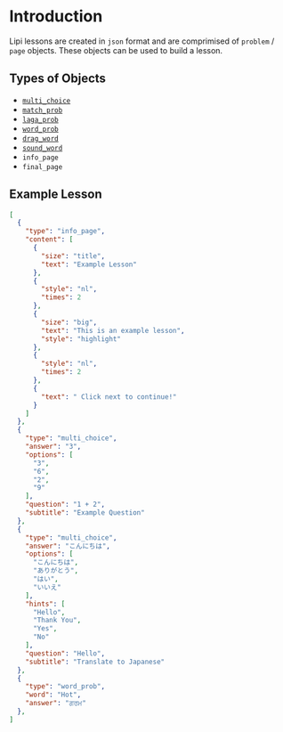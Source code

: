 # Introduction

Lipi lessons are created in `json` format and are comprimised of `problem` / `page` objects. These objects can be used to build a lesson.

## Types of Objects

* [`multi_choice`](./Json%20Objects/multi_choice.md)
* [`match_prob`](./Json%20Objects/match_prob.md)
* [`laga_prob`](./Json%20Objects/laga_prob.md)
* [`word_prob`](./Json%20Objects/word_prob.md)
* [`drag_word`](./Json%20Objects/drag_word.md)
* [`sound_word`](./Json%20Objects/sound_word.md)
* `info_page`
* `final_page`

## Example Lesson
```json
[
  {
    "type": "info_page",
    "content": [
      {
        "size": "title",
        "text": "Example Lesson"
      },
      {
        "style": "nl",
        "times": 2
      },
      {
        "size": "big",
        "text": "This is an example lesson",
        "style": "highlight"
      },
      {
        "style": "nl",
        "times": 2
      },
      {
        "text": " Click next to continue!"
      }
    ]
  },
  {
    "type": "multi_choice",
    "answer": "3",
    "options": [
      "3",
      "6",
      "2",
      "9"
    ],
    "question": "1 + 2",
    "subtitle": "Example Question"
  },
  {
    "type": "multi_choice",
    "answer": "こんにちは",
    "options": [
      "こんにちは",
      "ありがとう",
      "はい",
      "いいえ"
    ],
    "hints": [
      "Hello",
      "Thank You",
      "Yes",
      "No"
    ],
    "question": "Hello",
    "subtitle": "Translate to Japanese"
  },
  {
    "type": "word_prob",
    "word": "Hot",
    "answer": "ਗਰਮ"
  },
]

```